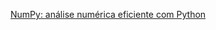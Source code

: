 [NumPy: análise numérica eficiente com Python](https://cursos.alura.com.br/course/numpy-analise-numerica-eficiente-pythons)
